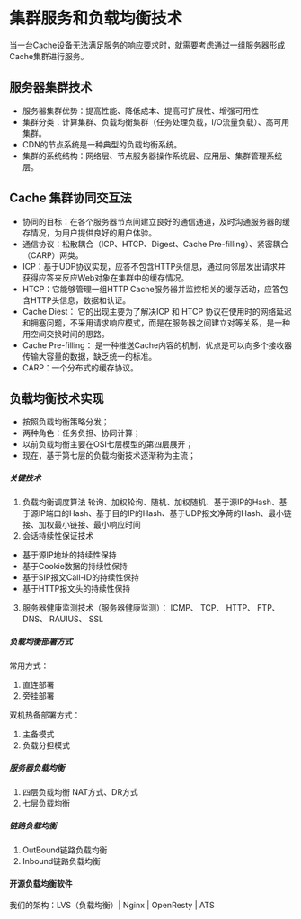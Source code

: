 
# 集群服务和负载均衡技术

当一台Cache设备无法满足服务的响应要求时，就需要考虑通过一组服务器形成Cache集群进行服务。

## 服务器集群技术
- 服务器集群优势：提高性能、降低成本、提高可扩展性、增强可用性
- 集群分类：计算集群、负载均衡集群（任务处理负载，I/O流量负载）、高可用集群。
- CDN的节点系统是一种典型的负载均衡系统。
- 集群的系统结构：网络层、节点服务器操作系统层、应用层、集群管理系统层。

## Cache 集群协同交互法
- 协同的目标：在各个服务器节点间建立良好的通信通道，及时沟通服务器的缓存情况，为用户提供良好的用户体验。
- 通信协议：松散耦合（ICP、HTCP、Digest、Cache Pre-filling）、紧密耦合（CARP）两类。
- ICP：基于UDP协议实现，应答不包含HTTP头信息，通过向邻居发出请求并获得应答来反应Web对象在集群中的缓存情况。
- HTCP：它能够管理一组HTTP Cache服务器并监控相关的缓存活动，应答包含HTTP头信息，数据和认证。
- Cache Diest： 它的出现主要为了解决ICP 和 HTCP 协议在使用时的网络延迟和拥塞问题，不采用请求响应模式，而是在服务器之间建立对等关系，是一种用空间交换时间的思路。
- Cache Pre-filling： 是一种推送Cache内容的机制，优点是可以向多个接收器传输大容量的数据，缺乏统一的标准。
- CARP：一个分布式的缓存协议。
<!-- 目前使用CARP -->

## 负载均衡技术实现
- 按照负载均衡策略分发；
- 两种角色：任务负担、协同计算；
- 以前负载均衡主要在OSI七层模型的第四层展开；
- 现在，基于第七层的负载均衡技术逐渐称为主流；

##### 关键技术

1. 负载均衡调度算法
轮询、加权轮询、随机、加权随机、基于源IP的Hash、基于源IP端口的Hash、基于目的IP的Hash、基于UDP报文净荷的Hash、最小链接、加权最小链接、最小响应时间
2. 会话持续性保证技术
- 基于源IP地址的持续性保持
- 基于Cookie数据的持续性保持
- 基于SIP报文Call-ID的持续性保持
- 基于HTTP报文头的持续性保持
3. 服务器健康监测技术（服务器健康监测）：  ICMP、 TCP、 HTTP、 FTP、 DNS、 RAUIUS、 SSL


##### 负载均衡部署方式

常用方式：
1. 直连部署
2. 旁挂部署

双机热备部署方式：
1. 主备模式
2. 负载分担模式

##### 服务器负载均衡

1. 四层负载均衡
NAT方式、DR方式
2. 七层负载均衡

##### 链路负载均衡
1. OutBound链路负载均衡
2. Inbound链路负载均衡

#### 开源负载均衡软件

我们的架构：LVS（负载均衡）| Nginx | OpenResty | ATS

